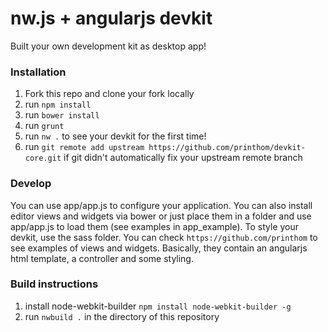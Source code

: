 # nw.js + angularjs devkit

Built your own development kit as desktop app!

### Installation
1. Fork this repo and clone your fork locally
4. run `npm install`
5. run `bower install`
6. run `grunt`
7. run `nw .` to see your devkit for the first time!
8. run `git remote add upstream https://github.com/printhom/devkit-core.git` if git didn't automatically fix your upstream remote branch

### Develop
You can use app/app.js to configure your application. You can also install editor views and widgets via bower or just place them in a folder and use app/app.js to load them (see examples in app_example). To style your devkit, use the sass folder. You can check `https://github.com/printhom` to see examples of views and widgets. Basically, they contain an angularjs html template, a controller and some styling.

### Build instructions

1. install node-webkit-builder ```npm install node-webkit-builder -g```
2. run ```nwbuild .``` in the directory of this repository